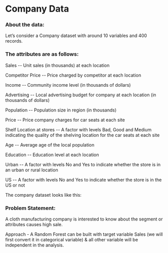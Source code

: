 # Company Data

### About the data: 

Let’s consider a Company dataset with around 10 variables and 400 records. 

### The attributes are as follows: 

Sales -- Unit sales (in thousands) at each location

Competitor Price -- Price charged by competitor at each location

Income -- Community income level (in thousands of dollars)

Advertising -- Local advertising budget for company at each location (in thousands of dollars)

Population -- Population size in region (in thousands)

Price -- Price company charges for car seats at each site

Shelf Location at stores -- A factor with levels Bad, Good and Medium indicating the quality of the shelving location for the car seats at each site

Age -- Average age of the local population

Education -- Education level at each location

Urban -- A factor with levels No and Yes to indicate whether the store is in an urban or rural location

US -- A factor with levels No and Yes to indicate whether the store is in the US or not

The company dataset looks like this: 
 
### Problem Statement:

A cloth manufacturing company is interested to know about the segment or attributes causes high sale. 

Approach - A Random Forest can be built with target variable Sales (we will first convert it in categorical variable) & all other variable will be independent in the analysis.
